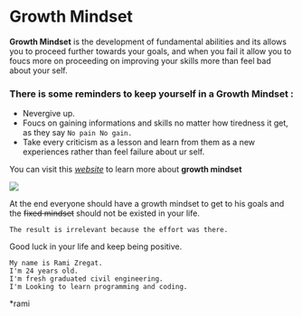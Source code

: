 # Growth Mindset

**Growth Mindset** is the development of fundamental abilities and its allows you to proceed further towards your goals, and when you fail it allow you to foucs more on proceeding on improving your skills more than feel bad about your self.

### There is some reminders to keep yourself in a Growth Mindset :
- Nevergive up.
- Foucs on gaining informations and skills no matter how tiredness it get, as they say `No pain No gain.`
- Take every criticism as a lesson and learn from them as a new experiences rather than feel failure about ur self.

You can visit this [*website*](https://www.atlassian.com/blog/inside-atlassian/growth-mindset) to learn more about **growth mindset**

![](https://www.screwtheninetofive.com/wp-content/uploads/2020/01/Blog-Jan-9_-Featured.png)

At the end everyone should have a growth mindset to get to his goals and the ~~fixed mindset~~ should not be existed in your life.

`The result is irrelevant because the effort was there.`

Good luck in your life and keep being positive. 
```
My name is Rami Zregat.
I'm 24 years old.
I'm fresh graduated civil engineering.
I'm Looking to learn programming and coding.
```

*rami
